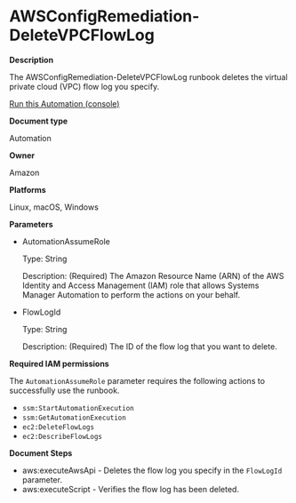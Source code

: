 # AWSConfigRemediation\-DeleteVPCFlowLog<a name="automation-aws-delete-vpc-flow-log"></a>

**Description**

The AWSConfigRemediation\-DeleteVPCFlowLog runbook deletes the virtual private cloud \(VPC\) flow log you specify\.

[Run this Automation \(console\)](https://console.aws.amazon.com/systems-manager/automation/execute/AWSConfigRemediation-DeleteVPCFlowLog)

**Document type**

Automation

**Owner**

Amazon

**Platforms**

Linux, macOS, Windows

**Parameters**
+ AutomationAssumeRole

  Type: String

  Description: \(Required\) The Amazon Resource Name \(ARN\) of the AWS Identity and Access Management \(IAM\) role that allows Systems Manager Automation to perform the actions on your behalf\.
+ FlowLogId

  Type: String

  Description: \(Required\) The ID of the flow log that you want to delete\.

**Required IAM permissions**

The `AutomationAssumeRole` parameter requires the following actions to successfully use the runbook\.
+ `ssm:StartAutomationExecution`
+ `ssm:GetAutomationExecution`
+ `ec2:DeleteFlowLogs`
+ `ec2:DescribeFlowLogs`

**Document Steps**
+ aws:executeAwsApi \- Deletes the flow log you specify in the `FlowLogId` parameter\.
+ aws:executeScript \- Verifies the flow log has been deleted\.
